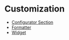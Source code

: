 # Customization

-   [Configurator Section](./customization/configurator-section.html)
-   [Formatter](./customization/formatter/overview.html)
-   [Widget](./customization/widget.html)
